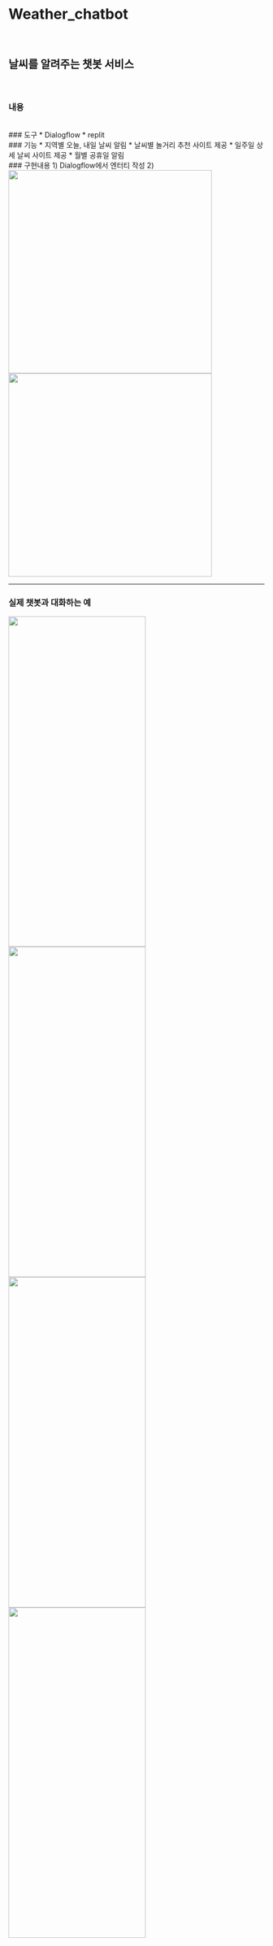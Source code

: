 # Weather_chatbot
<br>

## 날씨를 알려주는 챗봇 서비스

<br>

### 내용


<br>
### 도구
* Dialogflow
* replit
<br>
### 기능
* 지역별 오늘, 내일 날씨 알림
* 날씨별 놀거리 추천 사이트 제공
* 일주일 상세 날씨 사이트 제공
* 월별 공휴일 알림
<br>
### 구현내용
1) Dialogflow에서 엔터티 작성                                 2) 
<img src="https://user-images.githubusercontent.com/80025812/229332399-947e6675-8acb-448a-ad40-d93942df1bea.png" width="400" height="400"/><img src="https://user-images.githubusercontent.com/80025812/229332220-3f47d6f9-0749-40ac-8c34-b130af85091e.png" width="400" height="400"/>




<br>

---
### 실제 챗봇과 대화하는 예

<img src="https://user-images.githubusercontent.com/80025812/229332549-ca303426-7332-43f5-8f9c-59832281fe6f.png" width="270" height="650"/><img src="https://user-images.githubusercontent.com/80025812/229332564-3fb7ccd8-4fe1-4273-af6a-0813bb484ada.png" width="270" height="650"/><img src="https://user-images.githubusercontent.com/80025812/229332589-4bbfe4dd-fd8d-41b3-bd3d-bb6109b4f970.png" width="270" height="650"/><img src="https://user-images.githubusercontent.com/80025812/229332688-e3b4f08b-aea6-48f8-b21e-d59ecb0072c4.png" width="270" height="650"/>

<br>




